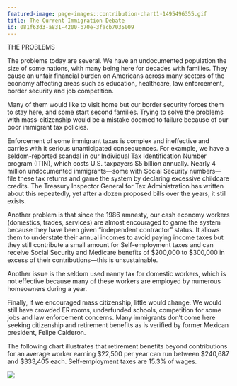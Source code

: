 ```yaml
---
featured-image: page-images::contribution-chart1-1495496355.gif
title: The Current Immigration Debate
id: 081f63d3-a831-4200-b70e-3facb7035009
---
```

THE PROBLEMS 

The problems today are several. We have an undocumented population the size of some nations, with many being here for decades with families. They cause an unfair financial burden on Americans across many sectors of the economy affecting areas such as education, healthcare, law enforcement, border security and job competition.

Many of them would like to visit home but our border security forces them to stay here, and some start second families. Trying to solve the problems with mass-citizenship would be a mistake doomed to failure because of our poor immigrant tax policies.

Enforcement of some immigrant taxes is complex and ineffective and carries with it serious unanticipated consequences. For example, we have a seldom-reported scandal in our Individual Tax Identification Number program (ITIN), which costs U.S. taxpayers $5 billion annually. Nearly 4 million undocumented immigrants—some with Social Security numbers—file these tax returns and game the system by declaring excessive childcare credits. The Treasury Inspector General for Tax Administration has written about this repeatedly, yet after a dozen proposed bills over the years, it still exists.

Another problem is that since the 1986 amnesty, our cash economy workers (domestics, trades, services) are almost encouraged to game the system because they have been given “independent contractor” status. It allows them to understate their annual incomes to avoid paying income taxes but they still contribute a small amount for Self-employment taxes and can receive Social Security and Medicare benefits of $200,000 to $300,000 in excess of their contributions—this is unsustainable.

Another issue is the seldom used nanny tax for domestic workers, which is not effective because many of these workers are employed by numerous homeowners during a year.

Finally, if we encouraged mass citizenship, little would change. We would still have crowded ER rooms, underfunded schools, competition for some jobs and law enforcement concerns. Many immigrants don’t come here seeking citizenship and retirement benefits as is verified by former Mexican president, Felipe Calderon.

 The following chart illustrates that retirement benefits beyond contributions for an average worker earning $22,500 per year can run between $240,687 and $333,405 each.  Self-employment taxes are 15.3% of wages. 
 
 ![](http://immigranttaxgroup.org/wp-content/uploads/2015/05/contribution-chart1.gif)